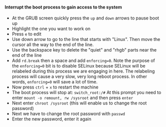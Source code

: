 #### Interrupt the boot process to gain access to the system
- At the GRUB screen quickly press the `up` and `down` arrows to pause boot up
- Highlight the one you want to work on
- Press `e` to edit
- Use down arrow to go to the line that starts with "Linux". Then move the cursor all the way to the end of the line.
- Use the backspace key to delete the "quiet" and "rhgb" parts near the end of the line
- Add `rd.break` then a space and add `enforcing=0`. Note the purpose of the `enforcing=0` bit is to disable SELinux because SELinux will be relabeled during this process we are engaging in here. The relabeling process will cause a very slow, very long reboot process. In other words, `enforcing=0` will save a lot of time.
- Now press `ctrl` + `x` to restart the machine
- The boot process will stop at: `switch_root:/#` At this prompt you need to enter `mount -o remount, rw /sysroot` and then press `enter`
- Next enter `chroot /sysroot` (this will enable us to change the root password)
- Next we have to change the root password with `passwd`
- Enter the new password, enter it again
